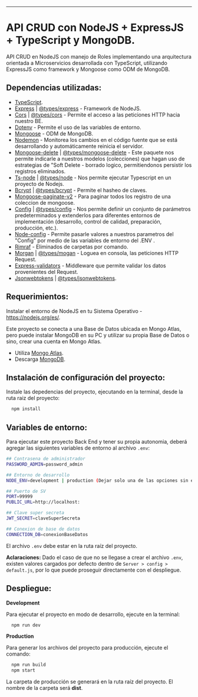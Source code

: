---------------------------------------------

# API CRUD con NodeJS + ExpressJS + TypeScript y MongoDB. 

API CRUD en NodeJS con manejo de Roles implementando una arquitectura orientada a Microservicios desarrollada con TypeScript, utilizando ExpressJS como framework y Mongoose como ODM de MongoDB.

## Dependencias utilizadas:
 * [TypeScript](https://www.npmjs.com/package/typescript).
 * [Express](https://expressjs.com/) | [@types/express](https://www.npmjs.com/package/@types/express) - Framework de NodeJS.
 * [Cors](https://www.npmjs.com/package/cors) | [@types/cors](https://www.npmjs.com/package/@types/cors) - Permite el acceso a las peticiones HTTP hacia nuestro BE.
 * [Dotenv](https://www.npmjs.com/package/dotenv) - Permite el uso de las variables de entorno.
 * [Mongoose](https://mongoosejs.com/) - ODM de MongoDB.
 * [Nodemon](https://nodemon.io/) - Monitorea los cambios en el código fuente que se está desarrollando y automáticamente reinicia el servidor.
 * [Mongoose-delete](https://www.npmjs.com/package/mongoose-delete) | [@types/mongoose-delete](https://www.npmjs.com/package/@types/mongoose-delete) - Este paquete nos permite indicarle a nuestros modelos (colecciones) que hagan uso de estrategias de "Soft Delete - borrado logico, permitiendonos persistir los registros eliminados.
 * [Ts-node](https://www.npmjs.com/package/ts-node) | [@types/node](https://www.npmjs.com/package/ts-node) - Nos permite ejecutar Typescript en un proyecto de Nodejs.
 * [Bcrypt](https://www.npmjs.com/package/bcrypt) | [@types/bcrypt](https://www.npmjs.com/package/@types/bcrypt) - Permite el hasheo de claves.
 * [Mongoose-paginate-v2](https://www.npmjs.com/package/mongoose-paginate-v2) - Para paginar todos los registro de una coleccion de mongoose.   
 * [Config](https://www.npmjs.com/package/config) | [@types/config](https://www.npmjs.com/package/@types/config) - Nos permite definir un conjunto de parámetros predeterminados y extenderlos para diferentes entornos de implementación (desarrollo, control de calidad, preparación, producción, etc.).
 * [Node-config](https://www.npmjs.com/package/config) - Permite pasarle valores a nuestros parametros del "Config" por medio de las variables de entorno del .ENV .
 * [Rimraf](https://www.npmjs.com/package/rimraf) - Eliminados de carpetas por comando.
 * [Morgan](https://www.npmjs.com/package/morgan) | [@types/mogan](https://www.npmjs.com/package/@types/morgan) - Loguea en consola, las peticiones HTTP Request.  
 * [Express-validators](https://express-validator.github.io/docs/) - Middleware que permite validar los datos provenientes del Request.
 * [Jsonwebtokens](https://www.npmjs.com/package/jsonwebtoken) | [@types/jsonwebtokens](https://www.npmjs.com/package/@types/jsonwebtoken).


## Requerimientos:
Instalar el entorno de NodeJS en tu Sistema Operativo - https://nodejs.org/es/.

Este proyecto se conecta a una Base de Datos ubicada en Mongo Atlas, pero puede instalar MongoDB en su PC y utilizar su propia Base de Datos o sino, crear una cuenta en Mongo Atlas.

 * Utiliza [Mongo Atlas](https://www.mongodb.com/atlas/database/).
 * Descarga [MongoDB](https://www.mongodb.com/try/download/community).

## Instalación de configuración del proyecto:

Instale las depedencias del proyecto, ejecutando en la terminal, desde la ruta raiz del proyecto:

```bash
  npm install
```

## Variables de entorno:

Para ejecutar este proyecto Back End y tener su propia autonomia, deberá agregar las siguientes variables de entorno al archivo `.env`:

```bash
## Contrasena de administrador 
PASSWORD_ADMIN=password_admin

## Entorno de desarrollo
NODE_ENV=development | production (Dejar solo una de las opciones sin el | )

## Puerto de SV
PORT=99999
PUBLIC_URL=http://localhost:

## Clave super secreta
JWT_SECRET=claveSuperSecreta

## Conexion de base de datos
CONNECTION_DB=conexionBaseDatos

```
El archivo `.env` debe estar en la ruta raíz del proyecto.

**Aclaraciones:**
Dado el caso de que no se llegase a crear el archivo `.env`, existen valores cargados por defecto dentro de `Server > config > default.js`, por lo que puede proseguir directamente con el despliegue.


## Despliegue:

**Development**

Para ejecutar el proyecto en modo de desarrollo, ejecute en la terminal:

```bash
  npm run dev
```

**Production**

Para generar los archivos del proyecto para producción, ejecute el comando:

```bash
  npm run build
  npm start
```
La carpeta de producción se generará en la ruta raíz del proyecto. El nombre de la carpeta será **dist**.
